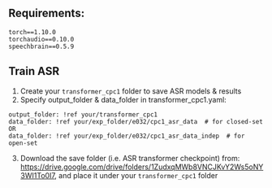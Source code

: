 ## Requirements:
```
torch==1.10.0
torchaudio==0.10.0
speechbrain==0.5.9
```

## Train ASR
1. Create your `transformer_cpc1` folder to save ASR models & results
2. Specify output_folder & data_folder in transformer_cpc1.yaml:
```
output_folder: !ref your/transformer_cpc1
data_folder: !ref your/exp_folder/e032/cpc1_asr_data  # for closed-set
OR
data_folder: !ref your/exp_folder/e032/cpc1_asr_data_indep  # for open-set
```

3. Download the save folder (i.e. ASR transformer checkpoint) from: https://drive.google.com/drive/folders/1ZudxqMWb8VNCJKvY2Ws5oNY3WI1To0I7, and place it under your `transformer_cpc1` folder